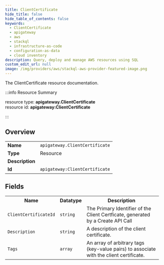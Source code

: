 ```yaml
---
title: ClientCertificate
hide_title: false
hide_table_of_contents: false
keywords:
  - ClientCertificate
  - apigateway
  - aws
  - stackql
  - infrastructure-as-code
  - configuration-as-data
  - cloud inventory
description: Query, deploy and manage AWS resources using SQL
custom_edit_url: null
image: /img/providers/aws/stackql-aws-provider-featured-image.png
---
```

The ClientCertificate resource documentation.

:::info Resource Summary

<div class="row">
<div class="providerDocColumn">
<span>resource type:&nbsp;<b>apigateway.ClientCertificate</b></span><br />
<span>resource id:&nbsp;<b>apigateway:ClientCertificate</b></span><br />
</div>
</div>

:::

## Overview
<table><tbody>
<tr><td><b>Name</b></td><td><code>apigateway.ClientCertificate</code></td></tr>
<tr><td><b>Type</b></td><td>Resource</td></tr>
<tr><td><b>Description</b></td><td></td></tr>
<tr><td><b>Id</b></td><td><code>apigateway:ClientCertificate</code></td></tr>
</tbody></table>

## Fields
<table><tbody>
<tr><th>Name</th><th>Datatype</th><th>Description</th></tr>
<tr><td><code>ClientCertificateId</code></td><td><code>string</code></td><td>The Primary Identifier of the Client Certficate, generated by a Create API Call</td></tr><tr><td><code>Description</code></td><td><code>string</code></td><td>A description of the client certificate.</td></tr><tr><td><code>Tags</code></td><td><code>array</code></td><td>An array of arbitrary tags (key-value pairs) to associate with the client certificate.</td></tr>
</tbody></table>
